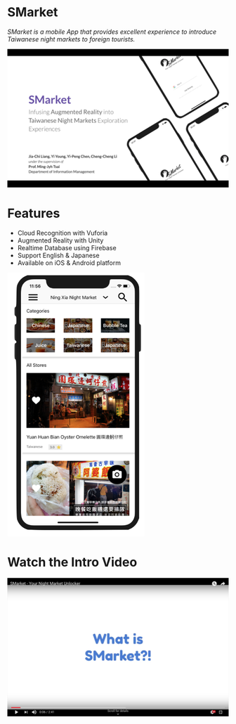 # SMarket
*SMarket is a mobile App that provides excellent experience to introduce Taiwanese night markets to foreign tourists.*

<img src = "slide.png" width = "800">

Features
============
* Cloud Recognition with Vuforia
* Augmented Reality with Unity
* Realtime Database using Firebase
* Support English & Japanese
* Available on iOS & Android platform

<img src = "screenshot.png" height = "600">


Watch the Intro Video 
============
<img src = "video.png" width = "800">


